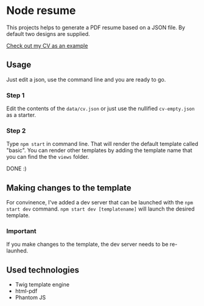 # Node resume
This projects helps to generate a PDF resume based on a JSON file. By default two designs are supplied.

[Check out my CV as an example](blob/master/cv.pdf)

## Usage
Just edit a json, use the command line and you are ready to go. 
### Step 1
Edit the contents of the `data/cv.json` or just use the nullified `cv-empty.json` as a starter.
### Step 2
Type `npm start` in command line. That will render the default template called "basic". You can render other templates by adding the template name that you can find the the `views` folder. 

DONE :)

## Making changes to the template

For convinence, I've added a dev server that can be launched with the `npm start dev` command. `npm start dev [templatename]` will launch the desired template. 

### Important
If you make changes to the template, the dev server needs to be re-launhed.

## Used technologies
 * Twig template engine
 * html-pdf
 * Phantom JS
